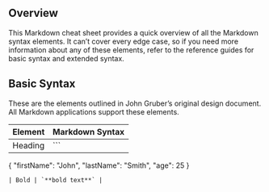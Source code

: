 ## Overview
This Markdown cheat sheet provides a quick overview of all the Markdown syntax elements. It can’t cover every edge case, so if you need more information about any of these elements, refer to the reference guides for basic syntax and extended syntax.

## Basic Syntax
These are the elements outlined in John Gruber’s original design document. All Markdown applications support these elements.

| Element | Markdown Syntax |
| ----------- | ----------- |
| Heading | ```
{
  "firstName": "John",
  "lastName": "Smith",
  "age": 25
}
``` |
| Bold | `**bold text**` |
